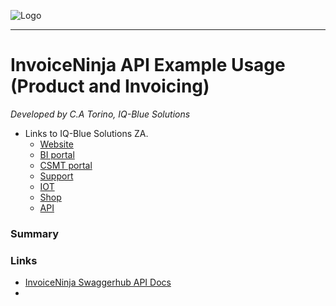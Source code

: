 ![Logo](img/logosmblack.png)

---

# InvoiceNinja API Example Usage (Product and Invoicing)

*Developed by C.A Torino, IQ-Blue Solutions*
* Links to IQ-Blue Solutions ZA.
    * [Website](https://iq-blue.com)
    * [BI portal](https://bi.iq-blue.com)
    * [CSMT portal](https://csmt.iq-blue.com)
    * [Support](https://support.iq-blue.com)
    * [IOT](https://iot.iq-blue.com)
    * [Shop](https://shop.iq-blue.com)
    * [API](https://www.techrad.co.za/apisource/public/apps/fusio)

### Summary


### Links
* [InvoiceNinja Swaggerhub API Docs](https://app.swaggerhub.com/apis/invoiceninja/invoiceninja)
* []()
